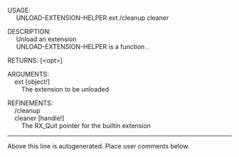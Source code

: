 USAGE:  
&nbsp;&nbsp;&nbsp;&nbsp;&nbsp;UNLOAD-EXTENSION-HELPER&nbsp;ext&nbsp;/cleanup&nbsp;cleaner  
  
DESCRIPTION:  
&nbsp;&nbsp;&nbsp;&nbsp;&nbsp;Unload&nbsp;an&nbsp;extension  
&nbsp;&nbsp;&nbsp;&nbsp;&nbsp;UNLOAD-EXTENSION-HELPER&nbsp;is&nbsp;a&nbsp;function&nbsp;.  
  
RETURNS:&nbsp;[&lt;opt&gt;]  
  
ARGUMENTS:  
&nbsp;&nbsp;&nbsp;&nbsp;ext&nbsp;[object!]  
&nbsp;&nbsp;&nbsp;&nbsp;&nbsp;&nbsp;&nbsp;&nbsp;The&nbsp;extension&nbsp;to&nbsp;be&nbsp;unloaded  
  
REFINEMENTS:  
&nbsp;&nbsp;&nbsp;&nbsp;/cleanup  
&nbsp;&nbsp;&nbsp;&nbsp;cleaner&nbsp;[handle!]  
&nbsp;&nbsp;&nbsp;&nbsp;&nbsp;&nbsp;&nbsp;&nbsp;The&nbsp;RX_Quit&nbsp;pointer&nbsp;for&nbsp;the&nbsp;builtin&nbsp;extension  
___
Above this line is autogenerated. Place user comments below.